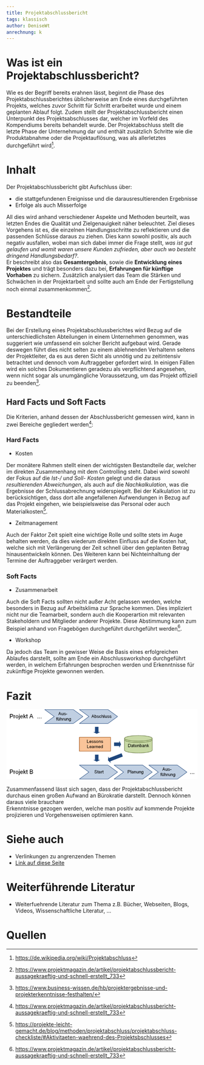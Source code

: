 ```yaml
---
title: Projektabschlussbericht
tags: klassisch
author: DeniseWt
anrechnung: k 
---
```





# Was ist ein Projektabschlussbericht?

Wie es der Begriff bereits erahnen lässt, beginnt die Phase des Projektabschlussberichtes üblicherweise am Ende eines durchgeführten Projekts, welches zuvor Schritt für 
Schritt erarbeitet wurde und einem geplanten Ablauf folgt. Zudem stellt der Projektabschlussbericht einen Unterpunkt des Projektsabschlusses dar, welcher im Vorfeld des
Kompendiums bereits behandelt wurde. Der Projektabschluss stellt die letzte Phase der Unternehmung dar und enthält zusätzlich Schritte wie die Produktabnahme oder die
  Projektauflösung, was als allerletztes durchgeführt wird[^1]. 


# Inhalt

Der Projektabschlussbericht gibt Aufschluss über:
* die stattgefundenen Ereignisse und die darausresultierenden Ergebnisse
* Erfolge als auch Misserfolge

All dies wird anhand verschiedener Aspekte und Methoden beurteilt, was letzten Endes die Qualität und Zielgenauigkeit näher beleuchtet. Ziel dieses Vorgehens ist es, die 
einzelnen Handlungsschritte zu reflektieren und die passenden Schlüsse daraus zu ziehen. Dies kann sowohl positiv, als auch negativ ausfallen, wobei man sich dabei immer
die Frage stellt, *was ist gut gelaufen und womit waren unsere Kunden zufrieden, aber auch wo besteht dringend Handlungsbedarf?*.   
  Er beschreibt also das **Gesamtergebnis**, sowie die **Entwicklung eines Projektes** und trägt besonders dazu bei, **Erfahrungen für künftige Vorhaben** zu sichern. 
Zusätzlich analysiert das Team die Stärken und Schwächen in der Projektarbeit und sollte auch am Ende der Fertigstellung noch einmal zusammenkommen[^2].

# Bestandteile

Bei der Erstellung eines Projektabschlussberichtes wird Bezug auf die unterschiedlichsten Abteilungen in einem Unternehmen genommen, was suggeriert 
wie umfassend ein solcher Bericht aufgebaut wird.
  Gerade deswegen führt dies nicht selten zu einem ablehnenden Verhaltenn seitens der Projektleiter, da es aus deren Sicht als unnötig und
zu zeitintensiv betrachtet und dennoch vom Auftraggeber gefordert wird. In einigen Fällen wird ein solches Dokumentieren geradezu als verpflichtend angesehen, wenn nicht 
sogar als unumgängliche Voraussetzung, um das Projekt offiziell zu beenden[^3].

## Hard Facts und Soft Facts

Die Kriterien, anhand dessen der Abschlussbericht gemessen wird, kann in zwei Bereiche gegliedert werden[^2]:

### Hard Facts

* Kosten

Der monätere Rahmen stellt einen der wichtigsten Bestandteile dar, welcher im direkten Zusammenhang mit dem Controlling steht. Dabei wird sowohl der Fokus auf die *Ist-/ 
und Soll- Kosten* gelegt und die daraus *resultierenden
Abweichungen*, als auch auf die *Nachkalkulation*, was die Ergebnisse der Schlussabrechnung widerspiegelt. Bei der Kalkulation ist zu berücksichtigen, dass dort alle 
angefallenen Aufwendungen in Bezug auf das Projekt eingehen, wie beispielsweise das Personal oder auch Materialkosten[^4].

* Zeitmanagement

Auch der Faktor Zeit spielt eine wichtige Rolle und sollte stets im Auge behalten werden, da dies wiederum direkten Einfluss auf die Kosten hat, welche sich mit 
Verlängerung der Zeit schnell über den geplanten Betrag hinausentwickeln können. Des Weiteren kann bei Nichteinhaltung der Termine der Auftraggeber verärgert werden.

### Soft Facts

* Zusammenarbeit

Auch die Soft Facts sollten nicht außer Acht gelassen werden, welche besonders in Bezug auf Arbeitsklima zur Sprache kommen. Dies impliziert nicht nur die Teamarbeit, 
sondern auch die Kooperartion mit relevanten Stakeholdern und Mitglieder anderer Projekte. Diese Abstimmung kann zum Beispiel anhand von Fragebögen durchgeführt
durchgeführt werden[^2].

* Workshop

Da jedoch das Team in gewisser Weise die Basis eines erfolgreichen Ablaufes darstellt, sollte am Ende ein Abschlussworkshop durchgeführt werden, in welchem Erfahrungen 
besprochen werden und Erkenntnisse für zukünftige Projekte gewonnen werden. 

# Fazit

![Beispielabbildung](Projektabschlussbericht/peco-pm-projektabschluss-erfahrungssicherung-xl.png)

Zusammenfassend lässt sich sagen, dass der Projektabschlussbericht durchaus einen großen Aufwand an Bürokratie darstellt. Dennoch können daraus viele brauchare  
Erkenntnisse gezogen werden, welche man positiv auf kommende Projekte projizieren und Vorgehensweisen optimieren kann. 






# Siehe auch

* Verlinkungen zu angrenzenden Themen
* [Link auf diese Seite](Projektabschluss.md)

# Weiterführende Literatur

* Weiterfuehrende Literatur zum Thema z.B. Bücher, Webseiten, Blogs, Videos, Wissenschaftliche Literatur, ...

# Quellen

[^1]: https://de.wikipedia.org/wiki/Projektabschluss
[^2]: https://www.projektmagazin.de/artikel/projektabschlussbericht-aussagekraeftig-und-schnell-erstellt_733
[^3]: https://www.business-wissen.de/hb/projektergebnisse-und-projekterkenntnisse-festhalten/
[^4]: https://projekte-leicht-gemacht.de/blog/methoden/projektabschluss/projektabschluss-checkliste/#Aktivitaeten-waehrend-des-Projektsbschlusses

